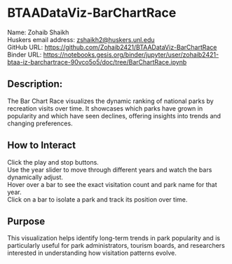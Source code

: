 #  BTAADataViz-BarChartRace
Name: Zohaib Shaikh\
Huskers email address: zshaikh2@huskers.unl.edu\
GitHub URL: https://github.com/Zohaib2421/BTAADataViz-BarChartRace \
Binder URL: https://notebooks.gesis.org/binder/jupyter/user/zohaib2421-btaa-iz-barchartrace-90vco5o5/doc/tree/BarChartRace.ipynb

## Description:
The Bar Chart Race visualizes the dynamic ranking of national parks by recreation visits over time.
It showcases which parks have grown in popularity and which have seen declines, offering insights into trends and changing preferences.

## How to Interact
Click the play and stop buttons.\
Use the year slider to move through different years and watch the bars dynamically adjust.\
Hover over a bar to see the exact visitation count and park name for that year.\
Click on a bar to isolate a park and track its position over time.

## Purpose
This visualization helps identify long-term trends in park popularity and is particularly useful for park administrators, tourism boards, and researchers interested in understanding how visitation patterns evolve.